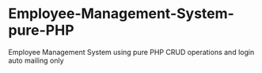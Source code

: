 # Employee-Management-System-pure-PHP
Employee Management System using pure PHP CRUD operations and login auto mailing only 

